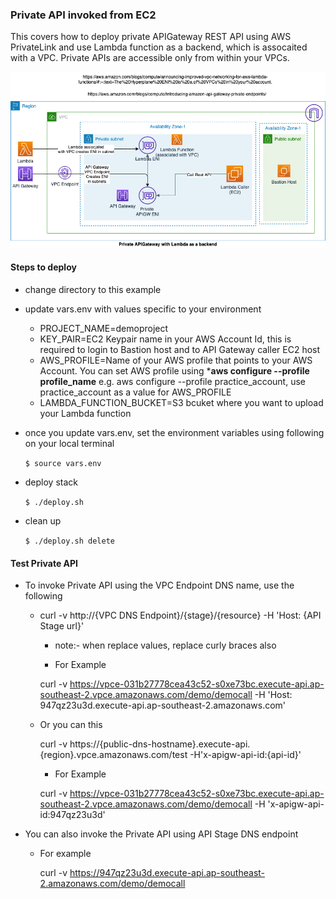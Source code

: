 ### Private API invoked from EC2

This covers how to deploy private APIGateway REST API using AWS PrivateLink and use Lambda function as a backend, which is assocaited with a VPC. Private APIs are accessible only from within your VPCs.

![](./images/apigateway-usecases-Private-REST-API-Sync.png)

#### Steps to deploy

- change directory to this example
- update vars.env with values specific to your environment
    - PROJECT_NAME=demoproject
    - KEY_PAIR=EC2 Keypair name in your AWS Account Id, this is required to login to Bastion host and to API Gateway caller EC2 host
    - AWS_PROFILE=Name of your AWS profile that points to your AWS Account. You can set AWS profile using ***aws configure --profile profile_name** e.g. aws configure --profile practice_account, use practice_account as a value for AWS_PROFILE 
    - LAMBDA_FUNCTION_BUCKET=S3 bcuket where you want to upload your Lambda function

- once you update vars.env, set the environment variables using following on your local terminal

    ```$ source vars.env```

- deploy stack

    ```$ ./deploy.sh```

- clean up

    ```$ ./deploy.sh delete```


#### Test Private API

- To invoke Private API using the VPC Endpoint DNS name, use the following

    - curl -v http://{VPC DNS Endpoint}/{stage}/{resource} -H 'Host: {API Stage url}'

        - note:- when replace values, replace curly braces also

        - For Example

        curl -v https://vpce-031b27778cea43c52-s0xe73bc.execute-api.ap-southeast-2.vpce.amazonaws.com/demo/democall -H 'Host: 947qz23u3d.execute-api.ap-southeast-2.amazonaws.com'

    - Or you can this
    
        curl -v https://{public-dns-hostname}.execute-api.{region}.vpce.amazonaws.com/test -H'x-apigw-api-id:{api-id}'

        - For Example

        curl -v https://vpce-031b27778cea43c52-s0xe73bc.execute-api.ap-southeast-2.vpce.amazonaws.com/demo/democall -H 'x-apigw-api-id:947qz23u3d'

- You can also invoke the Private API using API Stage DNS endpoint

    - For example

        curl -v  https://947qz23u3d.execute-api.ap-southeast-2.amazonaws.com/demo/democall






